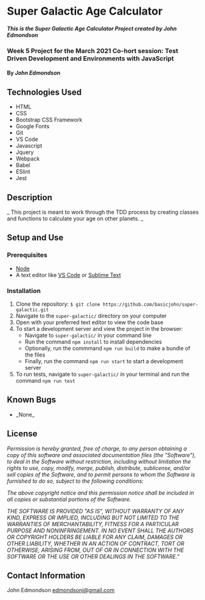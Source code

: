 # Super Galactic Age Calculator

#### _This is the Super Galactic Age Calculator Project created by John Edmondson_

### Week 5 Project for the March 2021 Co-hort session: Test Driven Development and Environments with JavaScript

#### By _**John Edmondson**_

## Technologies Used

- HTML
- CSS
- Bootstrap CSS Framework
- Google Fonts
- Git
- VS Code
- Javascript
- Jquery
- Webpack
- Babel
- ESlint
- Jest

## Description

\_ This project is meant to work through the TDD process by creating classes and functions to calculate your age on other planets. \_

## Setup and Use

### Prerequisites

- [Node](https://nodejs.org/en/)
- A text editor like [VS Code](https://code.visualstudio.com/) or [Sublime Text](https://www.sublimetext.com/)

### Installation

1. Clone the repository: `$ git clone https://github.com/basicjohn/super-galactic.git`
2. Navigate to the `super-galactic/` directory on your computer
3. Open with your preferred text editor to view the code base
4. To start a development server and view the project in the browser:
   - Navigate to `super-galactic/` in your command line
   - Run the command `npm install` to install dependencies
   - Optionally, run the commmand `npm run build` to make a bundle of the files
   - Finally, run the command `npm run start` to start a development server
5. To run tests, navigate to `super-galactic/` in your terminal and run the command `npm run test`

## Known Bugs

- \_None\_

## License

_Permission is hereby granted, free of charge, to any person obtaining a copy of this software and associated documentation files (the "Software"), to deal in the Software without restriction, including without limitation the rights to use, copy, modify, merge, publish, distribute, sublicense, and/or sell copies of the Software, and to permit persons to whom the Software is furnished to do so, subject to the following conditions:_

_The above copyright notice and this permission notice shall be included in all copies or substantial portions of the Software._

_THE SOFTWARE IS PROVIDED "AS IS", WITHOUT WARRANTY OF ANY KIND, EXPRESS OR IMPLIED, INCLUDING BUT NOT LIMITED TO THE WARRANTIES OF MERCHANTABILITY, FITNESS FOR A PARTICULAR PURPOSE AND NONINFRINGEMENT. IN NO EVENT SHALL THE AUTHORS OR COPYRIGHT HOLDERS BE LIABLE FOR ANY CLAIM, DAMAGES OR OTHER LIABILITY, WHETHER IN AN ACTION OF CONTRACT, TORT OR OTHERWISE, ARISING FROM, OUT OF OR IN CONNECTION WITH THE SOFTWARE OR THE USE OR OTHER DEALINGS IN THE SOFTWARE."_

## Contact Information

John Edmondson edmondsonj@gmail.com
